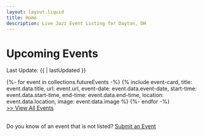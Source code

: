 ```yaml
---
layout: layout.liquid
title: Home
description: Live Jazz Event Listing for Dayton, OH
---
```


# Upcoming Events

Last Update: {{ | lastUpdated }}

<section class="events-list">
	{%- for event in collections.futureEvents -%}
		{% include event-card, 
			title: event.data.title,
			url: event.url,
			event-date: event.data.event-date,
			start-time: event.data.start-time,
			end-time: event.data.end-time,
			location: event.data.location,
			image: event.data.image
		%}
	{%- endfor -%}
</section>

<div class="align-right">
	<a href="/events">>> View All Events</a>
</div>

<br>

Do you know of an event that is not listed?
<a href="/submit" class="btn btn-inline">Submit an Event</a>

